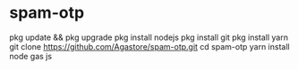 # spam-otp

pkg update && pkg upgrade
pkg install nodejs
pkg install git
pkg install yarn
git clone https://github.com/Agastore/spam-otp.git
cd spam-otp
yarn install
node gas js